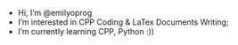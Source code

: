 - Hi, I’m @emilyoprog
- I’m interested in CPP Coding & LaTex Documents Writing;
- I’m currently learning CPP, Python :))
